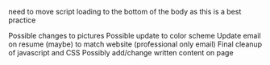 need to move script loading to the bottom of the body as this is a best practice

Possible changes to pictures
Possible update to color scheme
Update email on resume (maybe) to match website (professional only email)
Final cleanup of javascript and CSS
Possibly add/change written content on page
